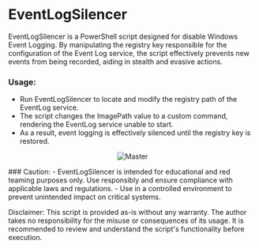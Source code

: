 # EventLogSilencer
EventLogSilencer is a PowerShell script designed for disable Windows Event Logging. By manipulating the registry key responsible for the configuration of the Event Log service, the script effectively prevents new events from being recorded, aiding in stealth and evasive actions.

### Usage:
- Run EventLogSilencer to locate and modify the registry path of the EventLog service.
- The script changes the ImagePath value to a custom command, rendering the EventLog service unable to start.
- As a result, event logging is effectively silenced until the registry key is restored.
<p align="center">
  <img src="Logo/EventLogSilencer.png" alt="Master">
</p> 
### Caution:
- EventLogSilencer is intended for educational and red teaming purposes only. Use responsibly and ensure compliance with applicable laws and regulations.
- Use in a controlled environment to prevent unintended impact on critical systems.

Disclaimer:
This script is provided as-is without any warranty. The author takes no responsibility for the misuse or consequences of its usage. It is recommended to review and understand the script's functionality before execution.
